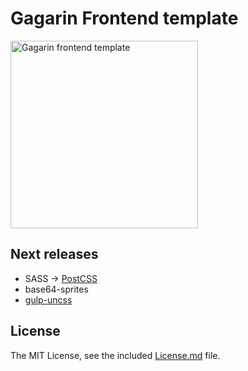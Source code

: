 # Gagarin Frontend template

<img width="300" height="300" src="https://raw.githubusercontent.com/neonick/gagarin/master/src/img/logo.png" title="Gagarin frontend template">

## Next releases

- SASS → [PostCSS](https://github.com/postcss/postcss "PostCSS")
- base64-sprites
- [gulp-uncss](https://github.com/ben-eb/gulp-uncss "gulp-uncss") 

## License

The MIT License, see the included [License.md](License.md) file.